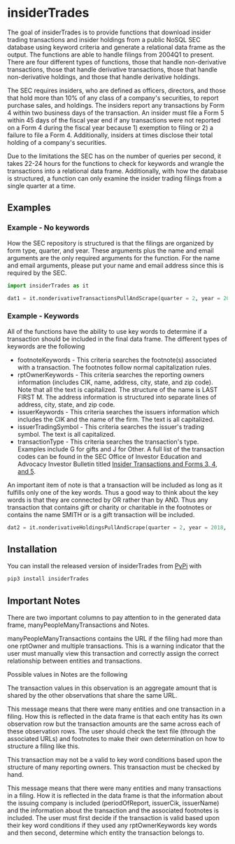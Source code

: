 # insiderTrades

The goal of insiderTrades is to provide functions that download insider trading transactions and insider holdings from a public NoSQL SEC database using keyword criteria and generate a relational data frame as the output. The functions are able to handle filings from 2004Q1 to present. There are four different types of functions, those that handle non-derivative transactions, those that handle derivative transactions, those that handle non-derivative holdings, and those that handle derivative holdings.

The SEC requires insiders, who are defined as officers, directors, and those that hold more than 10% of any class of a company's securities, to report purchase sales, and holdings. The insiders report any transactions by Form 4 within two business days of the transaction. An insider must file a Form 5 within 45 days of the fiscal year end if any transactions were not reported on a Form 4 during the fiscal year because 1) exemption to filing or 2) a failure to file a Form 4. Additionally, insiders at times disclose their total holding of a company's securities.

Due to the limitations the SEC has on the number of queries per second, it takes 22-24 hours for the functions to check for keywords and wrangle the transactions into a relational data frame. Additionally, with how the database is structured, a function can only examine the insider trading filings from a single quarter at a time.

## Examples
### Example - No keywords
How the SEC repository is structured is that the filings are organized by form type, quarter, and year. These arguments plus the name and email arguments are the only required arguments for the function. For the name and email arguments, please put your name and email address since this is required by the SEC.

```python
import insiderTrades as it

dat1 = it.nonderivativeTransactionsPullAndScrape(quarter = 2, year = 2015, form = 4, name = "Your Name", email = "YourEmail@YourEmail.com")
```

### Example - Keywords
All of the functions have the ability to use key words to determine if a transaction should be included in the final data frame. The different types of keywords are the following

 * footnoteKeywords - This criteria searches the footnote(s) associated with a transaction. The footnotes follow normal capitalization rules.
 * rptOwnerKeywords - This criteria searches the reporting owners information (includes CIK, name, address, city, state, and zip code). Note that all the text is capitalized. The structure of the name is LAST FIRST M. The address information is structured into separate lines of address, city, state, and zip code.
 * issuerKeywords - This criteria searches the issuers information which includes the CIK and the name of the firm. The text is all capitalized.
 * issuerTradingSymbol - This criteria searches the issuer's trading symbol. The text is all capitalized.
 * transactionType - This criteria searches the transaction's type. Examples include G for gifts and J for Other. A full list of the transaction codes can be found in the SEC Office of Investor Education and Advocacy Investor Bulletin titled [Insider Transactions and Forms 3, 4, and 5](httpswww.sec.govfilesforms-3-4-5.pdf).

An important item of note is that a transaction will be included as long as it fulfills only one of the key words. Thus a good way to think about the key words is that they are connected by OR rather than by AND. Thus any transaction that contains gift or charity or charitable in the footnotes or contains the name SMITH or is a gift transaction will be included. 

```python
dat2 = it.nonderivativeHoldingsPullAndScrape(quarter = 2, year = 2018, form = 4, name = "Your Name", email = "YourEmail@YourEmail.com", footnoteKeywords = ["gift", "charity", "charitable"], transactionType = "G", rptOwnerKeywords = "SMITH")
```

## Installation

You can install the released version of insiderTrades from [PyPi](https://pypi.org/project/insiderTrades/1.0.0/) with

```python
pip3 install insiderTrades
```

## Important Notes
There are two important columns to pay attention to in the generated data frame, manyPeopleManyTransactions and Notes.

manyPeopleManyTransactions contains the URL if the filing had more than one rptOwner and multiple transactions. This is a warning indicator that the user must manually view this transaction and correctly assign the correct relationship between entities and transactions.

Possible values in Notes are the following

 The transaction values in this observation is an aggregate amount that is shared by the other observations that share the same URL.

This message means that there were many entities and one transaction in a filing. How this is reflected in the data frame is that each entity has its own observation row but the transaction amounts are the same across each of these observation rows. The user should check the text file (through the associated URLs) and footnotes to make their own determination on how to structure a filing like this.

 This transaction may not be a valid to key word conditions based upon the structure of many reporting owners. This transaction must be checked by hand.

This message means that there were many entities and many transactions in a filing. How it is reflected in the data frame is that the information about the issuing company is included (periodOfReport, issuerCik, issuerName) and the information about the transaction and the associated footnotes is included. The user must first decide if the transaction is valid based upon their key word conditions if they used any rptOwnerKeywords key words and then second, determine which entity the transaction belongs to.
